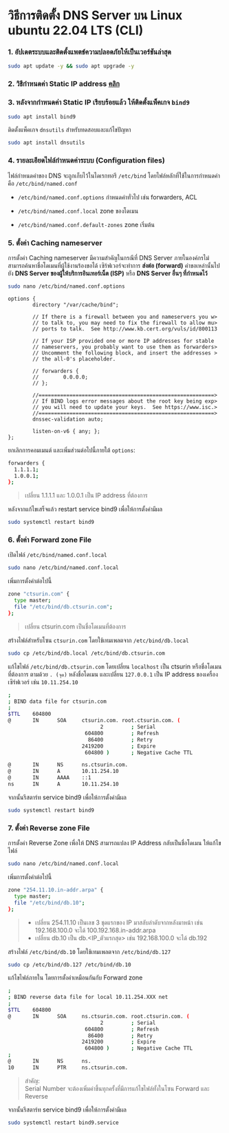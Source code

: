 # วิธีการติดตั้ง DNS Server บน Linux ubuntu 22.04 LTS (CLI)

### 1. อัปเดตระบบและติดตั้งแพตช์ความปลอดภัยให้เป็นเวอร์ชันล่าสุด

```bash
sudo apt update -y && sudo apt upgrade -y
```

### 2. วิธีกำหนดค่า Static IP address [คลิก](https://github.com/teerakanotk/ubuntu/blob/main/docs/static-ip.md)

### 3. หลังจากกำหนดค่า Static IP เรียบร้อยแล้ว ให้ติดตั้งแพ็คเกจ ```bind9```

```bash
sudo apt install bind9
```

ติดตั้งแพ็คเกจ ```dnsutils``` สำหรับทดสอบและแก้ไขปัญหา

```bash
sudo apt install dnsutils
```

### 4. รายละเอียดไฟล์กำหนดค่าระบบ (Configuration files)

ไฟล์กำหนดค่าของ DNS จะถูกเก็บไว้ในไดเรกทอรี ```/etc/bind``` โดยไฟล์หลักที่ใช้ในการกำหนดค่าคือ ```/etc/bind/named.conf```

- ```/etc/bind/named.conf.options``` กำหนดค่าทั่วไป เช่น forwarders, ACL

- ```/etc/bind/named.conf.local``` zone ของโดเมน

- ```/etc/bind/named.conf.default-zones``` zone เริ่มต้น

### 5. ตั้งค่า Caching nameserver

การตั้งค่า Caching nameserver มีความสำคัญในกรณีที่ DNS Server ภายในองค์กรไม่สามารถค้นหาชื่อโดเมนที่ผู้ใช้งานร้องขอได้ เซิร์ฟเวอร์จะทำการ **ส่งต่อ (forward)** คำขอเหล่านั้นไปยัง **DNS Server ของผู้ให้บริการอินเทอร์เน็ต (ISP)** หรือ **DNS Server อื่นๆ ที่กำหนดไว้**

```bash
sudo nano /etc/bind/named.conf.options
```

```
options {
        directory "/var/cache/bind";

        // If there is a firewall between you and nameservers you w>
        // to talk to, you may need to fix the firewall to allow mu>
        // ports to talk.  See http://www.kb.cert.org/vuls/id/800113

        // If your ISP provided one or more IP addresses for stable
        // nameservers, you probably want to use them as forwarders>
        // Uncomment the following block, and insert the addresses >
        // the all-0's placeholder.

        // forwarders {
        //        0.0.0.0;
        // };

        //=========================================================>
        // If BIND logs error messages about the root key being exp>
        // you will need to update your keys.  See https://www.isc.>
        //=========================================================>
        dnssec-validation auto;

        listen-on-v6 { any; };
};
```

ยกเลิกการคอมเมนต์ และเพิ่มส่วนต่อไปนี้ภายใต้ ```options```:

```bash
forwarders {
  1.1.1.1;
  1.0.0.1;
};
```

> เปลี่ยน 1.1.1.1 และ 1.0.0.1 เป็น IP address ที่ต้องการ

หลังจากแก้ไขเสร็จแล้ว restart service bind9 เพื่อให้การตั้งค่ามีผล

```bash
sudo systemctl restart bind9
```

### 6. ตั้งค่า Forward zone File

เปิดไฟล์ ```/etc/bind/named.conf.local``` 

```bash
sudo nano /etc/bind/named.conf.local
```

เพิ่มการตั้งค่าต่อไปนี้

```bash
zone "ctsurin.com" {
  type master;
  file "/etc/bind/db.ctsurin.com";
};
```

> เปลี่ยน ctsurin.com เป็นชื่อโดเมนที่ต้องการ

สร้างไฟล์สำหรับโซน ```ctsurin.com``` โดยใช้เทมเพลตจาก ```/etc/bind/db.local```

```bash
sudo cp /etc/bind/db.local /etc/bind/db.ctsurin.com
```

แก้ไขไฟล์ ```/etc/bind/db.ctsurin.com``` โดยเปลี่ยน ```localhost``` เป็น ctsurin หรือชื่อโดเมนที่ต้องการ ตามด้วย ```. (จุด)``` หลังชื่อโดเมน และเปลี่ยน ```127.0.0.1``` เป็น IP address ของเครื่องเซิร์ฟเวอร์ เช่น ```10.11.254.10```

```bash
;
; BIND data file for ctsurin.com
;
$TTL    604800
@       IN      SOA     ctsurin.com. root.ctsurin.com. (
                              2         ; Serial
                         604800         ; Refresh
                          86400         ; Retry
                        2419200         ; Expire
                         604800 )       ; Negative Cache TTL

@       IN      NS      ns.ctsurin.com.
@       IN      A       10.11.254.10
@       IN      AAAA    ::1
ns      IN      A       10.11.254.10
```

จากนั้นรีสตาร์ท service bind9 เพื่อให้การตั้งค่ามีผล

```bash
sudo systemctl restart bind9
```

### 7. ตั้งค่า Reverse zone File

การตั้งค่า Reverse Zone เพื่อให้ DNS สามารถแปลง IP Address กลับเป็นชื่อโดเมน ให้แก้ไขไฟล์

```bash
sudo nano /etc/bind/named.conf.local
```

เพิ่มการตั้งค่าต่อไปนี้

```bash
zone "254.11.10.in-addr.arpa" {
  type master;
  file "/etc/bind/db.10";
};
```

> - เปลี่ยน 254.11.10 เป็นเลข 3 ชุดแรกของ IP มาสลับลำดับจากหลังมาหน้า เช่น 192.168.100.0 จะได้ 100.192.168.in-addr.arpa
> - เปลี่ยน db.10 เป็น db.<IP_ตัวแรกสุด> เช่น 192.168.100.0 จะได้ db.192

สร้างไฟล์ ```/etc/bind/db.10``` โดยใช้เทมเพลตจาก ```/etc/bind/db.127```

```bash
sudo cp /etc/bind/db.127 /etc/bind/db.10
```

แก้ไขไฟล์ภายใน โดยการตั้งค่าเหมือนกันกับ Forward zone

```bash
;
; BIND reverse data file for local 10.11.254.XXX net
;
$TTL    604800
@       IN      SOA     ns.ctsurin.com. root.ctsurin.com. (
                              2         ; Serial
                         604800         ; Refresh
                          86400         ; Retry
                        2419200         ; Expire
                         604800 )       ; Negative Cache TTL
;
@       IN      NS      ns.
10      IN      PTR     ns.ctsurin.com.
```

> สำคัญ:<br>
> Serial Number จะต้องเพิ่มค่าขึ้นทุกครั้งที่มีการแก้ไขไฟล์ทั้งในโซน Forward และ Reverse

จากนั้นรีสตาร์ท service bind9 เพื่อให้การตั้งค่ามีผล

```bash
sudo systemctl restart bind9.service
```

